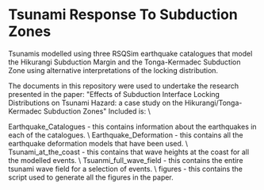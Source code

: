 # Tsunami Response To Subduction Zones

Tsunamis modelled using three RSQSim earthquake catalogues that model the Hikurangi Subduction Margin and the Tonga-Kermadec Subduction Zone using alternative interpretations of the locking distribution.

The documents in this repository were used to undertake the research presented in the paper: "Effects of Subduction Interface Locking Distributions on Tsunami Hazard: a case study on the Hikurangi/Tonga-Kermadec Subduction Zones" Included is: \\

Earthquake_Catalogues - this contains information about the earthquakes in each of the catalogues. \\
Earthquake_Deformation - this contains all the earthquake deformation models that have been used. \\
Tsunami_at_the_coast - this contains that wave heights at the coast for all the modelled events. \\
Tsuanmi_full_wave_field - this contains the entire tsunami wave field for a selection of events. \\
figures - this contains the script used to generate all the figures in the paper.
